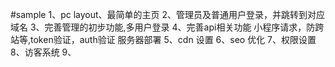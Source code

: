 #sample
1、pc layout、最简单的主页
2、管理员及普通用户登录，并跳转到对应域名
3、完善管理的初步功能,多用户登录
4、完善api相关功能 小程序请求，防跨站等,token验证，auth验证
服务器部署
5、cdn 设置
6、seo 优化
7、权限设置
8、访客系统
9、
